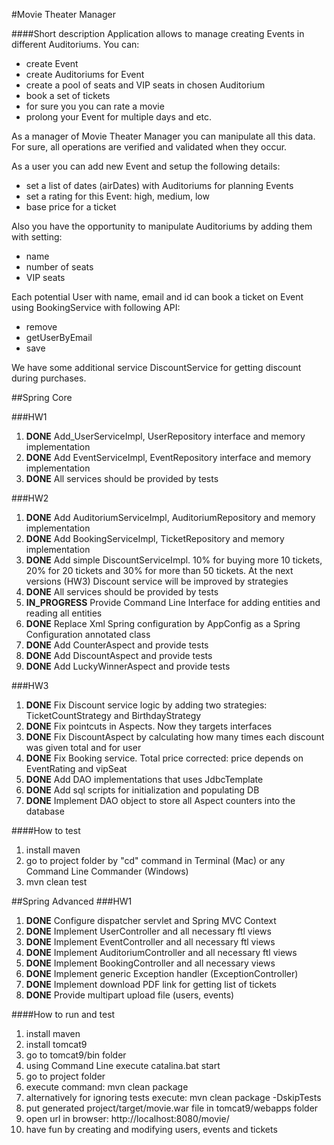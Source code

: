 #Movie Theater Manager

####Short description
Application allows to manage creating Events in different Auditoriums.
You can:
* create Event
* create Auditoriums for Event
* create a pool of seats and VIP seats in chosen Auditorium
* book a set of tickets
* for sure you you can rate a movie
* prolong your Event for multiple days and etc. 

As a manager of Movie Theater Manager you can manipulate all this data.
For sure, all operations are verified and validated when they occur.  

As a user you can add new Event and setup the following details:
* set a list of dates (airDates) with Auditoriums for planning Events 
* set a rating for this Event: high, medium, low
* base price for a ticket

Also you have the opportunity to manipulate Auditoriums by adding them with setting:
* name
* number of seats
* VIP seats

Each potential User with name, email and id can book a ticket on Event using BookingService with following API:
* remove
* getUserByEmail
* save

We have some additional service DiscountService for getting discount during purchases.

##Spring Core

###HW1

1. __DONE__ Add_UserServiceImpl, UserRepository interface and memory implementation
2. __DONE__ Add EventServiceImpl, EventRepository interface and memory implementation
3. __DONE__ All services should be provided by tests

###HW2
1. __DONE__ Add AuditoriumServiceImpl, AuditoriumRepository and memory implementation
2. __DONE__ Add BookingServiceImpl, TicketRepository and memory implementation
3. __DONE__ Add simple DiscountServiceImpl. 10% for buying more 10 tickets, 20% for 20 tickets and 30% for more than 50 tickets. At the next versions (HW3) Discount service will be improved by strategies
4. __DONE__ All services should be provided by tests
5. __IN_PROGRESS__ Provide Command Line Interface for adding entities and reading all entities
6. __DONE__ Replace Xml Spring configuration by AppConfig as a Spring Configuration annotated class
7. __DONE__ Add CounterAspect and provide tests
8. __DONE__ Add DiscountAspect and provide tests
9. __DONE__ Add LuckyWinnerAspect and provide tests

###HW3
1. __DONE__ Fix Discount service logic by adding two strategies: TicketCountStrategy and BirthdayStrategy
3. __DONE__ Fix pointcuts in Aspects. Now they targets interfaces
4. __DONE__ Fix DiscountAspect by calculating how many times each discount was given total and for user
5. __DONE__ Fix Booking service. Total price corrected: price depends on EventRating and vipSeat
6. __DONE__ Add DAO implementations that uses JdbcTemplate
7. __DONE__ Add sql scripts for initialization and populating DB
8. __DONE__ Implement DAO object to store all Aspect counters into the database

####How to test
1. install maven
2. go to project folder by "cd" command in Terminal (Mac) or any Command Line Commander (Windows)
3. mvn clean test

##Spring Advanced
###HW1

1. __DONE__ Configure dispatcher servlet and Spring MVC Context
2. __DONE__ Implement UserController and all necessary ftl views
3. __DONE__ Implement EventController and all necessary ftl views
4. __DONE__ Implement AuditoriumController and all necessary ftl views
5. __DONE__ Implement BookingController and all necessary views
6. __DONE__ Implement generic Exception handler (ExceptionController)
7. __DONE__ Implement download PDF link for getting list of tickets
8. __DONE__ Provide multipart upload file (users, events)



####How to run and test
1. install maven
2. install tomcat9
3. go to tomcat9/bin folder
4. using Command Line execute catalina.bat start
5. go to project folder
6. execute command: mvn clean package
7. alternatively for ignoring tests execute: mvn clean package -DskipTests
8. put generated project/target/movie.war file in tomcat9/webapps folder
9. open url in browser: http://localhost:8080/movie/
10. have fun by creating and modifying users, events and tickets